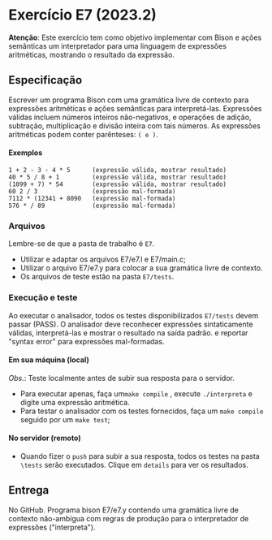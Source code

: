 # Exercício E7 (2023.2)

__Atenção__: 
Este exercício tem como objetivo implementar com Bison
e ações semânticas  um interpretador 
para uma linguagem de expressões aritméticas, mostrando o resultado da expressão.

## Especificação

Escrever um programa Bison com uma gramática livre de contexto para 
expressões aritméticas e ações semânticas para interpretá-las.
Expressões válidas incluem números inteiros não-negativos,
e operações de adição, subtração, multiplicação e divisão inteira com tais números.
As expressões aritméticas podem conter parênteses: ```( e )```.

#### Exemplos

```
1 + 2 - 3 - 4 * 5      (expressão válida, mostrar resultado)
40 * 5 / 8 + 1         (expressão válida, mostrar resultado)
(1099 + 7) * 54        (expressão válida, mostrar resultado)
60 2 / 3               (expressão mal-formada)
7112 * (12341 + 8090   (expressão mal-formada)
576 * / 89             (expressão mal-formada)
```

### Arquivos

Lembre-se de que a pasta de trabalho é ```E7```.

- Utilizar e adaptar os arquivos E7/e7.l e E7/main.c;
- Utilizar o arquivo E7/e7.y para colocar a sua  gramática livre de contexto. 
- Os arquivos de teste estão na pasta ```E7/tests```. 

### Execução e teste

Ao executar o analisador, 
todos os testes disponibilizados ```E7/tests``` devem passar (PASS).
O analisador deve reconhecer expressões sintaticamente válidas,
interpretá-las e mostrar o resultado na saída padrão.
e reportar "syntax error" para expressões mal-formadas.

#### Em sua máquina (local)

_Obs._: Teste localmente antes de subir sua resposta para o servidor.

- Para executar apenas, faça um```make compile``` ,
execute ```./interpreta``` e digite uma expressão aritmética.
- Para testar o analisador com os testes fornecidos, 
faça um ```make compile``` seguido por um ```make test```;

#### No servidor (remoto)
- Quando fizer o ```push``` para subir a sua resposta,
todos os testes na pasta ```\tests``` serão executados.
Clique em ```details``` para ver os resultados.


## Entrega

No GitHub.
Programa bison E7/e7.y contendo uma gramática livre de contexto não-ambígua 
com regras de produção para o interpretador de expressões ("interpreta").



